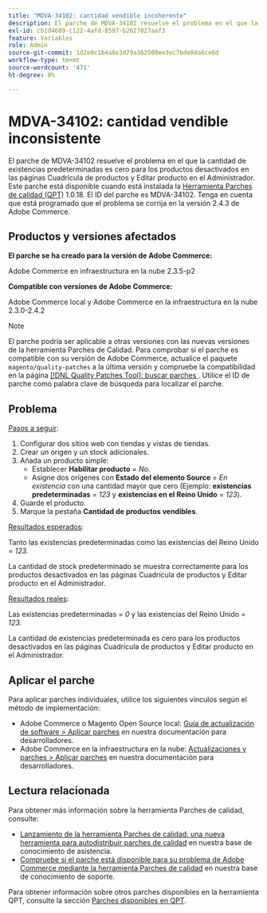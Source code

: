 ```yaml
---
title: "MDVA-34102: cantidad vendible incoherente"
description: El parche de MDVA-34102 resuelve el problema en el que la cantidad de existencias predeterminadas es cero para los productos desactivados en las páginas Cuadrícula de productos y Editar producto en el Administrador. Este parche está disponible cuando está instalada la [Quality Patches Tool (QPT)](/help/announcements/adobe-commerce-announcements/magento-quality-patches-released-new-tool-to-self-serve-quality-patches.md) 1.0.18. El ID del parche es MDVA-34102. Tenga en cuenta que está programado que el problema se corrija en la versión 2.4.3 de Adobe Commerce.
exl-id: cb1d4689-c122-4afd-8597-b2627027aaf3
feature: Variables
role: Admin
source-git-commit: 1d2e0c1b4a8e3d79a362500ee3ec7bde84a6ce0d
workflow-type: tm+mt
source-wordcount: '471'
ht-degree: 0%

---
```


# MDVA-34102: cantidad vendible inconsistente

El parche de MDVA-34102 resuelve el problema en el que la cantidad de existencias predeterminadas es cero para los productos desactivados en las páginas Cuadrícula de productos y Editar producto en el Administrador. Este parche está disponible cuando está instalada la [Herramienta Parches de calidad (QPT)](/help/announcements/adobe-commerce-announcements/magento-quality-patches-released-new-tool-to-self-serve-quality-patches.md) 1.0.18. El ID del parche es MDVA-34102. Tenga en cuenta que está programado que el problema se corrija en la versión 2.4.3 de Adobe Commerce.

## Productos y versiones afectados

**El parche se ha creado para la versión de Adobe Commerce:**

Adobe Commerce en infraestructura en la nube 2.3.5-p2

**Compatible con versiones de Adobe Commerce:**

Adobe Commerce local y Adobe Commerce en la infraestructura en la nube 2.3.0-2.4.2

>[!NOTE]
>
>El parche podría ser aplicable a otras versiones con las nuevas versiones de la herramienta Parches de Calidad. Para comprobar si el parche es compatible con su versión de Adobe Commerce, actualice el paquete `magento/quality-patches` a la última versión y compruebe la compatibilidad en la página [[!DNL Quality Patches Tool]: buscar parches ](https://devdocs.magento.com/quality-patches/tool.html#patch-grid). Utilice el ID de parche como palabra clave de búsqueda para localizar el parche.

## Problema

<u>Pasos a seguir</u>:

1. Configurar dos sitios web con tiendas y vistas de tiendas.
1. Crear un origen y un stock adicionales.
1. Añada un producto simple:
   * Establecer **Habilitar producto** = *No*.
   * Asigne dos orígenes con **Estado del elemento Source** = *En existencia* con una cantidad mayor que cero (Ejemplo: **existencias predeterminadas** = *123* y **existencias en el Reino Unido** = *123*).
1. Guarde el producto.
1. Marque la pestaña **Cantidad de productos vendibles**.

<u>Resultados esperados</u>:

Tanto las existencias predeterminadas como las existencias del Reino Unido = *123.*

La cantidad de stock predeterminado se muestra correctamente para los productos desactivados en las páginas Cuadrícula de productos y Editar producto en el Administrador.

<u>Resultados reales</u>:

Las existencias predeterminadas = *0* y las existencias del Reino Unido = *123.*

La cantidad de existencias predeterminada es cero para los productos desactivados en las páginas Cuadrícula de productos y Editar producto en el Administrador.

## Aplicar el parche

Para aplicar parches individuales, utilice los siguientes vínculos según el método de implementación:

* Adobe Commerce o Magento Open Source local: [Guía de actualización de software > Aplicar parches](https://devdocs.magento.com/guides/v2.4/comp-mgr/patching/mqp.html) en nuestra documentación para desarrolladores.
* Adobe Commerce en la infraestructura en la nube: [Actualizaciones y parches > Aplicar parches](https://devdocs.magento.com/cloud/project/project-patch.html) en nuestra documentación para desarrolladores.

## Lectura relacionada

Para obtener más información sobre la herramienta Parches de calidad, consulte:

* [Lanzamiento de la herramienta Parches de calidad: una nueva herramienta para autodistribuir parches de calidad](/help/announcements/adobe-commerce-announcements/magento-quality-patches-released-new-tool-to-self-serve-quality-patches.md) en nuestra base de conocimiento de asistencia.
* [Compruebe si el parche está disponible para su problema de Adobe Commerce mediante la herramienta Parches de calidad](/help/support-tools/patches-available-in-qpt-tool/check-patch-for-magento-issue-with-magento-quality-patches.md) en nuestra base de conocimiento de soporte.

Para obtener información sobre otros parches disponibles en la herramienta QPT, consulte la sección [Parches disponibles en QPT](https://support.magento.com/hc/en-us/sections/360010506631-Patches-available-in-QPT-tool-).
